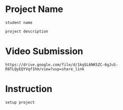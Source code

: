 # Project Name

    student name

    project description

# Video Submission

    https://drive.google.com/file/d/1kqSL6NK5ZC-6gJuS-R8TLQyEQYVqf1hm/view?usp=share_link

# Instruction

    setup project